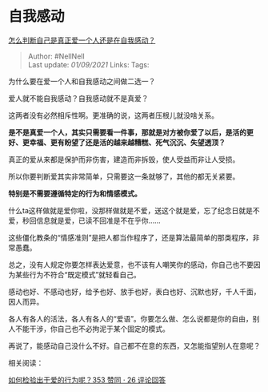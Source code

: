# 自我感动
[怎么判断自己是真正爱一个人还是在自我感动？](https://www.zhihu.com/question/421009969/answer/2094695422)

> Author: #NellNell  
> Last update: *01/09/2021* 
> Links:
> Tags:    
  
为什么要在爱一个人和自我感动之间做二选一？

爱人就不能自我感动？自我感动就不是真爱？

这两者没有必然相斥性啊。更准确的说，这两者压根儿就没啥关系。

**是不是真爱一个人，其实只需要看一件事，那就是对方被你爱了以后，是活的更好、更幸福、更有盼望了还是活的越来越糟糕、死气沉沉、失望透顶？**

真正的爱从来都是保护而非伤害，建造而非拆毁，使人受益而非让人受损。

所以你要判断爱其实非常简单，只需要这一条就够了，其他的都无关紧要。

**特别是不需要遵循特定的行为和情感模式。**

什么ta这样做就是爱你啦，没那样做就是不爱，送这个就是爱，忘了纪念日就是不爱，秒回信息就是爱，已读不回准是不在乎你……

这些僵化教条的“情感准则”是把人都当作程序了，还是算法最简单的那类程序，非常愚蠢。

总之，没有人规定你要怎样表达爱意，也不该有人嘲笑你的感动，你自己也不要因为某些行为不符合“既定模式”就轻看自己。

感动也好、不感动也好，给予也好、放手也好，表白也好、沉默也好，千人千面，因人而异。

各人有各人的活法，各人有各人的“爱语”。你要怎么做、怎么说都是你的自由，别人不能干涉，你自己也不必拘泥于某个固定的模式。

再说了，能感动自己没什么不好。自己都不在意的东西，又怎能指望别人在意呢？

  

相关阅读：

[如何检验出于爱的行为呢？353 赞同 · 26 评论回答](https://www.zhihu.com/question/441688567/answer/1708886796)